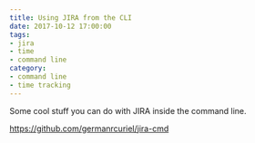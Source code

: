 ```yaml
---
title: Using JIRA from the CLI
date: 2017-10-12 17:00:00
tags:
- jira
- time
- command line
category:
- command line
- time tracking
---
```


Some cool stuff you can do with JIRA inside the command line.

https://github.com/germanrcuriel/jira-cmd
